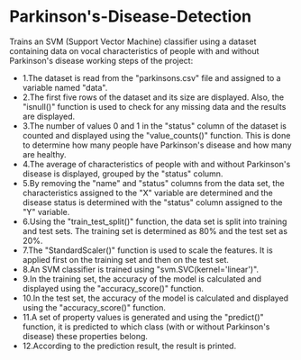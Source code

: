 # Parkinson's-Disease-Detection
Trains an SVM (Support Vector Machine) classifier using a dataset containing data on vocal characteristics of people with and without Parkinson's disease
working steps of the project:
* 1.The dataset is read from the "parkinsons.csv" file and assigned to a variable named "data".
* 2.The first five rows of the dataset and its size are displayed. Also, the "isnull()" function is used to check for any missing data and the results are displayed.
* 3.The number of values 0 and 1 in the "status" column of the dataset is counted and displayed using the "value_counts()" function. This is done to determine how many people have Parkinson's disease and how many are healthy.
* 4.The average of characteristics of people with and without Parkinson's disease is displayed, grouped by the "status" column.
* 5.By removing the "name" and "status" columns from the data set, the characteristics assigned to the "X" variable are determined and the disease status is determined with the "status" column assigned to the "Y" variable.
* 6.Using the "train_test_split()" function, the data set is split into training and test sets. The training set is determined as 80% and the test set as 20%.
* 7.The "StandardScaler()" function is used to scale the features. It is applied first on the training set and then on the test set.
* 8.An SVM classifier is trained using "svm.SVC(kernel='linear')".
* 9.In the training set, the accuracy of the model is calculated and displayed using the "accuracy_score()" function.
* 10.In the test set, the accuracy of the model is calculated and displayed using the "accuracy_score()" function.
* 11.A set of property values is generated and using the "predict()" function, it is predicted to which class (with or without Parkinson's disease) these properties belong.
* 12.According to the prediction result, the result is printed.
